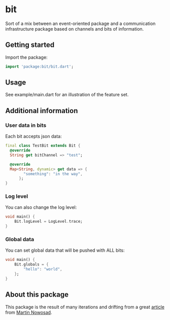 # bit

Sort of a mix between an event-oriented package and a communication infrastructure package based on channels and bits of information.

## Getting started

Import the package:
```dart
import 'package:bit/bit.dart';
```

## Usage

See example/main.dart for an illustration of the feature set.

## Additional information

### User data in bits

Each bit accepts json data:
```dart
final class TestBit extends Bit {
  @override
  String get bitChannel => "test";

  @override
  Map<String, dynamic> get data => {
        "something": "in the way",
      };
}
```

### Log level

You can also change the log level:
```dart
void main() {
    Bit.logLevel = LogLevel.trace;
}
```

### Global data

You can set global data that will be pushed with ALL bits:
```dart
void main() {
    Bit.globals = {
        "hello": "world",
    };
}
```

## About this package

This package is the result of many iterations and drifting from a great [article](https://itnext.io/mvvm-in-flutter-from-scratch-17757b6433eb) from [Martin Nowosad](https://github.com/MrIceman).